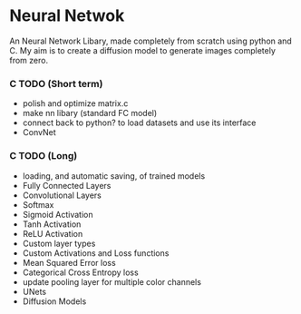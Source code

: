 # Neural Netwok
An Neural Network Libary, made completely from scratch using python and C. My aim is to create a diffusion model to generate images completely from zero.

### C TODO (Short term)
- polish and optimize matrix.c
- make nn libary (standard FC model)
- connect back to python? to load datasets and use its interface
- ConvNet

### C TODO (Long)
- loading, and automatic saving, of trained models
- Fully Connected Layers
- Convolutional Layers
- Softmax
- Sigmoid Activation
- Tanh Activation
- ReLU Activation
- Custom layer types
- Custom Activations and Loss functions
- Mean Squared Error loss
- Categorical Cross Entropy loss
- update pooling layer for multiple color channels
- UNets
- Diffusion Models
